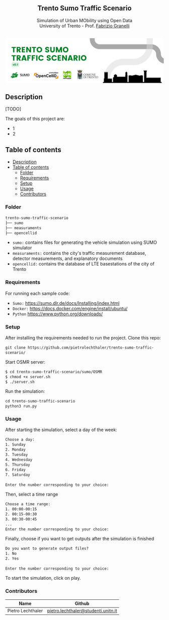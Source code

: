 <p align="center">
  <h2 align="center">Trento Sumo Traffic Scenario</h2>
  <p align="center">
Simulation of Urban MObility using Open Data  <br>University of Trento - Prof. <a href="https://www.granelli-lab.org/staff/fabrizio-granelli">Fabrizio Granelli</a>
  </p>
</p>
<br>

<img src="main.png">

## Description
[TODO]

The goals of this project are:
- 1
- 2

## Table of contents
- [Description](#description)
- [Table of contents](#table-of-contents)
  - [Folder](#folder)
  - [Requirements](#requirements)
  - [Setup](#setup)
  - [Usage](#usage)
  - [Contributors](#contributors)



### Folder
```
trento-sumo-traffic-scenario
├── sumo
├── measuraments
├── opencellid
```
- `sumo:` contains files for generating the vehicle simulation using SUMO simulator
- `measuraments:` contains the city's traffic measurement database, detector measurements, and explanatory documents
- `opencellid:` contains the database of LTE basestations of the city of Trento


### Requirements

For running each sample code:
- `Sumo:` https://sumo.dlr.de/docs/Installing/index.html
- `Docker:` https://docs.docker.com/engine/install/ubuntu/
- `Python` https://www.python.org/downloads/

### Setup

After installing the requirements needed to run the project. Clone this repo:
```
git clone https://github.com/pietrolechthaler/trento-sumo-traffic-scenario/
```

Start OSMR server:
```
$ cd trento-sumo-traffic-scenario/sumo/OSMR
$ chmod +x server.sh
$ ./server.sh
```

Run the simulation:
```
cd trento-sumo-traffic-scenario
python3 run.py
```
### Usage

After starting the simulation, select a day of the week:

```
Choose a day:
1. Sunday
2. Monday
3. Tuesday
4. Wednesday
5. Thursday
6. Friday
7. Saturday

Enter the number corresponding to your choice:
```
Then, select a time range
```
Choose a time range:
1. 00:00-00:15      
2. 00:15-00:30      
3. 00:30-00:45 
...
Enter the number corresponding to your choice:
```
Finally, choose if you want to get outputs after the simulation is finished
```
Do you want to generate output files?
1. No
2. Yes

Enter the number corresponding to your choice:
```

To start the simulation, click on play.

### Contributors
| Name                 | Github                               |
|----------------------|--------------------------------------|
| Pietro Lechthaler    | pietro.lechthaler@studenti.unitn.it  |
